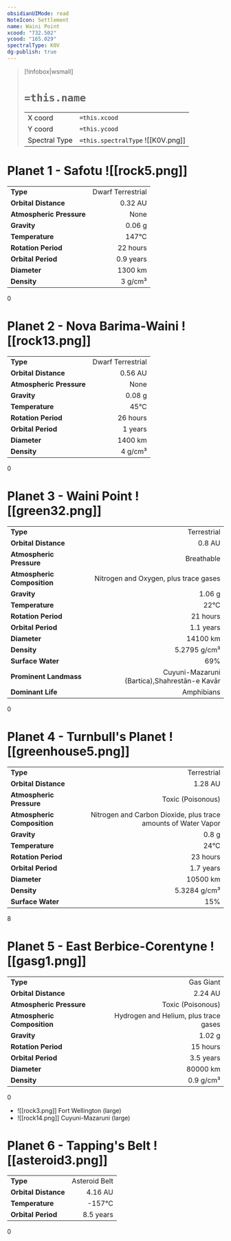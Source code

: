 ```yaml
---
obsidianUIMode: read
NoteIcon: Settlement
name: Waini Point
xcood: "732.502"
ycood: "165.029"
spectralType: K0V
dg-publish: true
---
```

> [!infobox|wsmall]
> # `=this.name`
> | | |
> | - | - |
> | X coord | `=this.xcood` |
> | Y coord| `=this.ycood` |
> | Spectral Type | `=this.spectralType` ![[K0V.png]] |

# Planet 1 - Safotu ![[rock5.png]]
|                             |                           |
| --------------------------- | -------------------------:|
| **Type**                    |             Dwarf Terrestrial |
| **Orbital Distance**        |   0.32 AU |
| **Atmospheric Pressure**    |       None |
| **Gravity**                 |        0.06 g |
| **Temperature**             |    147°C |
| **Rotation Period**         |  22 hours |
| **Orbital Period** | 0.9 years |
| **Diameter**                |      1300 km | 
| **Density**                 |    3 g/cm³ |



0



# Planet 2 - Nova Barima-Waini ![[rock13.png]]
|                             |                           |
| --------------------------- | -------------------------:|
| **Type**                    |             Dwarf Terrestrial |
| **Orbital Distance**        |   0.56 AU |
| **Atmospheric Pressure**    |       None |
| **Gravity**                 |        0.08 g |
| **Temperature**             |    45°C |
| **Rotation Period**         |  26 hours |
| **Orbital Period** | 1 years |
| **Diameter**                |      1400 km | 
| **Density**                 |    4 g/cm³ |



0



# Planet 3 - Waini Point ![[green32.png]]
|                             |                           |
| --------------------------- | -------------------------:|
| **Type**                    |             Terrestrial |
| **Orbital Distance**        |   0.8 AU |
| **Atmospheric Pressure**    |       Breathable |
| **Atmospheric Composition** |      Nitrogen and Oxygen, plus trace gases |
| **Gravity**                 |        1.06 g |
| **Temperature**             |    22°C |
| **Rotation Period**         |  21 hours |
| **Orbital Period** | 1.1 years |
| **Diameter**                |      14100 km | 
| **Density**                 |    5.2795 g/cm³ |
| **Surface Water**           |           69% | 
| **Prominent Landmass**      |         Cuyuni-Mazaruni (Bartica),Shahrestān-e Kavār | 
| **Dominant Life**           |         Amphibians |



0



# Planet 4 - Turnbull's Planet ![[greenhouse5.png]]
|                             |                           |
| --------------------------- | -------------------------:|
| **Type**                    |             Terrestrial |
| **Orbital Distance**        |   1.28 AU |
| **Atmospheric Pressure**    |       Toxic (Poisonous) |
| **Atmospheric Composition** |      Nitrogen and Carbon Dioxide, plus trace amounts of Water Vapor |
| **Gravity**                 |        0.8 g |
| **Temperature**             |    24°C |
| **Rotation Period**         |  23 hours |
| **Orbital Period** | 1.7 years |
| **Diameter**                |      10500 km | 
| **Density**                 |    5.3284 g/cm³ |
| **Surface Water**           |           15% | 



8



# Planet 5 - East Berbice-Corentyne ![[gasg1.png]]
|                             |                           |
| --------------------------- | -------------------------:|
| **Type**                    |             Gas Giant |
| **Orbital Distance**        |   2.24 AU |
| **Atmospheric Pressure**    |       Toxic (Poisonous) |
| **Atmospheric Composition** |      Hydrogen and Helium, plus trace gases |
| **Gravity**                 |        1.02 g |
| **Rotation Period**         |  15 hours |
| **Orbital Period** | 3.5 years |
| **Diameter**                |      80000 km | 
| **Density**                 |    0.9 g/cm³ |



0

- ![[rock3.png]] Fort Wellington (large)
- ![[rock14.png]] Cuyuni-Mazaruni (large)


# Planet 6 - Tapping's Belt ![[asteroid3.png]]
|                             |                           |
| --------------------------- | -------------------------:|
| **Type**                    |             Asteroid Belt |
| **Orbital Distance**        |   4.16 AU |
| **Temperature**             |    -157°C |
| **Orbital Period** | 8.5 years |



0



